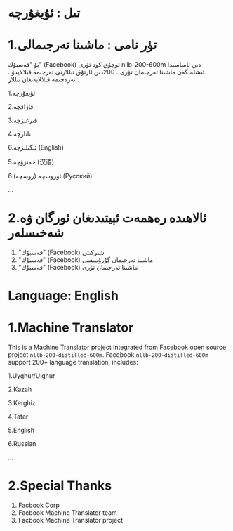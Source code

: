 # تىل : ئۇيغۇرچە
# 1.تۈر نامى : ماشىنا تەرجىمالى
بۇ "فەسبۇك" (Facebook) ئوچۇق كود تۈرى nllb-200-600m دىن ئاساسىدا ئىشلەنگەن ماشىنا تەرجىمان تۈرى . 200دىن ئارتۇق تىللارنى تەرچىمە قىلالايدۇ .
تەرەجىمە قىلالايدىغان تىللار :

1.ئۇيغۇرچە

2.قازاقچە

3.قىرغىزچە

4.تاتارچە

6.ئنگىلىزچە (English)

5.خەنزۇچە (汉语)

6.ئوروسچە (روسچە) (Русский)

...
# 2.ئالاھىدە رەھمەت ئېيتىدىغان ئورگان ۋە شەخىسلەر
1. "فەسبۇك" (Facebook) شىركىتى
2. "فەسبۇك" (Facebook) ماشىنا تەرجىمان گۇرۇپپىسى
3. "فەسبۇك" (Facebook) ماشىنا تەرجىمان تۈرى

# Language: English

# 1.Machine Translator
This is a Machine Translator project integrated from Facebook open source project `nllb-200-distilled-600m`.
Facebook `nllb-200-distilled-600m` support 200+ language translation, includes:

1.Uyghur/Uighur

2.Kazah

3.Kerghiz

4.Tatar

5.English

6.Russian

...


# 2.Special Thanks
1. Facbook Corp
2. Facbook Machine Translator team
3. Facbook Machine Translator project
